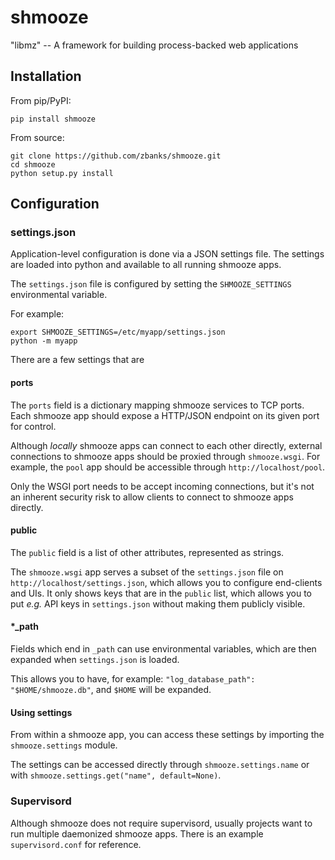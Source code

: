 shmooze
=======

"libmz" -- A framework for building process-backed web applications

Installation
------------
From pip/PyPI:
```
pip install shmooze
```

From source:
```
git clone https://github.com/zbanks/shmooze.git
cd shmooze
python setup.py install
```

Configuration
-------------
### settings.json

Application-level configuration is done via a JSON settings file. The settings are loaded into python and available to all running shmooze apps.

The `settings.json` file is configured by setting the `SHMOOZE_SETTINGS` environmental variable. 

For example:
```
export SHMOOZE_SETTINGS=/etc/myapp/settings.json
python -m myapp
```
There are a few settings that are 

#### ports
The `ports` field is a dictionary mapping shmooze services to TCP ports. Each shmooze app should expose a HTTP/JSON endpoint on its given port for control.

Although *locally* shmooze apps can connect to each other directly, external connections to shmooze apps should be proxied through `shmooze.wsgi`. For example, the `pool` app should be accessible through `http://localhost/pool`. 

Only the WSGI port needs to be accept incoming connections, but it's not an inherent security risk to allow clients to connect to shmooze apps directly.

#### public
The `public` field is a list of other attributes, represented as strings.

The `shmooze.wsgi` app serves a subset of the `settings.json` file on `http://localhost/settings.json`, which allows you to configure end-clients and UIs. It only shows keys that are in the `public` list, which allows you to put *e.g.* API keys in `settings.json` without making them publicly visible.

#### *_path
Fields which end in `_path` can use environmental variables, which are then expanded when `settings.json` is loaded.

This allows you to have, for example: `"log_database_path": "$HOME/shmooze.db"`, and `$HOME` will be expanded.

#### Using settings
From within a shmooze app, you can access these settings by importing the `shmooze.settings` module. 

The settings can be accessed directly through `shmooze.settings.name` or with `shmooze.settings.get("name", default=None)`.

### Supervisord

Although shmooze does not require supervisord, usually projects want to run multiple daemonized shmooze apps. There is an example `supervisord.conf` for reference.
